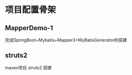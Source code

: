 # 项目配置骨架

## MapperDemo-1

完成SpringBoot+Mybatis+Mapper3+MyBatisGenerator的搭建



## struts2

maven项目 struts2 搭建